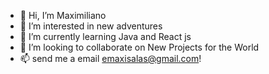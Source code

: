 - 👋 Hi, I’m Maximiliano
- 👀 I’m interested in new adventures
- 🌱 I’m currently learning Java and React js
- 💞️ I’m looking to collaborate on New Projects for the World
- 📫 send me a email emaxisalas@gmail.com!

<!---
Maxirx/Maxirx is a ✨ special ✨ repository because its `README.md` (this file) appears on your GitHub profile.
You can click the Preview link to take a look at your changes.
--->
